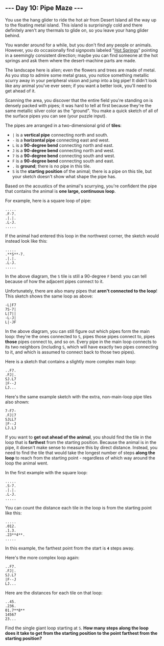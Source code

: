 ## --- Day 10: Pipe Maze ---

You use the hang glider to ride the hot air from Desert Island all the way up to the floating metal island. This island is surprisingly cold and there definitely aren't any thermals to glide on, so you leave your hang glider behind.


You wander around for a while, but you don't find any people or animals. However, you do occasionally find signposts labeled "[Hot Springs](https://en.wikipedia.org/wiki/Hot_spring)" pointing in a seemingly consistent direction; maybe you can find someone at the hot springs and ask them where the desert-machine parts are made.


The landscape here is alien; even the flowers and trees are made of metal. As you stop to admire some metal grass, you notice something metallic scurry away in your peripheral vision and jump into a big pipe! It didn't look like any animal you've ever seen; if you want a better look, you'll need to get ahead of it.


Scanning the area, you discover that the entire field you're standing on is densely packed with pipes; it was hard to tell at first because they're the same metallic silver color as the "ground". You make a quick sketch of all of the surface pipes you can see (your puzzle input).


The pipes are arranged in a two-dimensional grid of **tiles**:


- `|` is a **vertical pipe** connecting north and south.
- `-` is a **horizontal pipe** connecting east and west.
- `L` is a **90-degree bend** connecting north and east.
- `J` is a **90-degree bend** connecting north and west.
- `7` is a **90-degree bend** connecting south and west.
- `F` is a **90-degree bend** connecting south and east.
- `.` is **ground**; there is no pipe in this tile.
- `S` is the **starting position** of the animal; there is a pipe on this tile, but your sketch doesn't show what shape the pipe has.


Based on the acoustics of the animal's scurrying, you're confident the pipe that contains the animal is **one large, continuous loop**.


For example, here is a square loop of pipe:



```
.....
.F-7.
.|.|.
.L-J.
.....
```

If the animal had entered this loop in the northwest corner, the sketch would instead look like this:



```
.....
.**S**-7.
.|.|.
.L-J.
.....
```

In the above diagram, the `S` tile is still a 90-degree `F` bend: you can tell because of how the adjacent pipes connect to it.


Unfortunately, there are also many pipes that **aren't connected to the loop**! This sketch shows the same loop as above:



```
-L|F7
7S-7|
L|7||
-L-J|
L|-JF
```

In the above diagram, you can still figure out which pipes form the main loop: they're the ones connected to `S`, pipes those pipes connect to, pipes **those** pipes connect to, and so on. Every pipe in the main loop connects to its two neighbors (including `S`, which will have exactly two pipes connecting to it, and which is assumed to connect back to those two pipes).


Here is a sketch that contains a slightly more complex main loop:



```
..F7.
.FJ|.
SJ.L7
|F--J
LJ...
```

Here's the same example sketch with the extra, non-main-loop pipe tiles also shown:



```
7-F7-
.FJ|7
SJLL7
|F--J
LJ.LJ
```

If you want to **get out ahead of the animal**, you should find the tile in the loop that is **farthest** from the starting position. Because the animal is in the pipe, it doesn't make sense to measure this by direct distance. Instead, you need to find the tile that would take the longest number of steps **along the loop** to reach from the starting point - regardless of which way around the loop the animal went.


In the first example with the square loop:



```
.....
.S-7.
.|.|.
.L-J.
.....
```

You can count the distance each tile in the loop is from the starting point like this:



```
.....
.012.
.1.3.
.23**4**.
.....
```

In this example, the farthest point from the start is **`4`** steps away.


Here's the more complex loop again:



```
..F7.
.FJ|.
SJ.L7
|F--J
LJ...
```

Here are the distances for each tile on that loop:



```
..45.
.236.
01.7**8**
14567
23...
```

Find the single giant loop starting at `S`. **How many steps along the loop does it take to get from the starting position to the point farthest from the starting position?**


